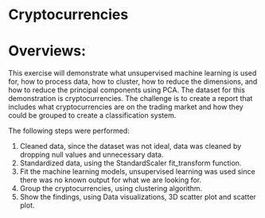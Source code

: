 # Cryptocurrencies

# Overviews:

This exercise will demonstrate what unsupervised machine learning is used for, how to process data, how to cluster, how to reduce the dimensions, and how to reduce the principal components using PCA.
The dataset for this demonstration is cryptocurrencies. The challenge is to create a report that includes what cryptocurrencies are on the trading market and how they could be grouped to create a classification system.

The following steps were performed:
  1.	Cleaned data, since the dataset was not ideal, data was cleaned by dropping null values and unnecessary data.
  2.	Standardized data, using the StandardScaler fit_transform function.
  3.	Fit the machine learning models, unsupervised learning was used since there was no known output for what we are looking for.
  4.	Group the cryptocurrencies, using clustering algorithm.
  5.	Show the findings, using Data visualizations, 3D scatter plot and scatter plot.
